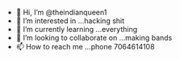 - 👋 Hi, I’m @theindianqueen1
- 👀 I’m interested in ...hacking shit
- 🌱 I’m currently learning ...everything 
- 💞️ I’m looking to collaborate on ...making bands
- 📫 How to reach me ...phone 7064614108

<!---
theindianqueen1/theindianqueen1 is a ✨ special ✨ repository because its `README.md` (this file) appears on your GitHub profile.
You can click the Preview link to take a look at your changes.
--->
